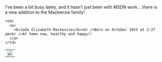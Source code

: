 I&#8217;ve been a bit busy lately, and it hasn&#8217;t just been with MSDN work&#8230; there is a new addition to the Mackenzie family!

<table>
  <tr>
    <td>
      <img src="http://www.duncanmackenzie.net/images/jada.png" />
    </td>
    
    <td>
      <p>
        <b>Jada Elizabeth Mackenzie</b><br />Born on October 10th at 2:27 pm<br />At home now, healthy and happy!!
      </p>
    </td>
  </tr>
</table>